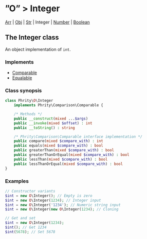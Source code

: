 # ”O” > Integer

[Arr](class.arr.md) | [Obj](class.obj.md) | [Str](class.str.md) | Integer | [Number](class.number.md) | [Boolean](class.boolean.md)

## The Integer class

An object implementation of `int`.

### Implements

* [Comparable](https://github.com/sirn-se/phrity-comparison)
* [Equalable](https://github.com/sirn-se/phrity-comparison)

###  Class synopsis

```php
class Phrity\O\Integer
    implements Phrity\Comparison\Comparable {

    /* Methods */
    public __construct(mixed ...$args)
    public __invoke(mixed $offset) : int
    public __toString() : string

    /* Phrity\Comparison\Comparable interface implementation */
    public compare(mixed $compare_with) : int
    public equals(mixed $compare_with) : bool
    public greaterThan(mixed $compare_with) : bool
    public greaterThanOrEqual(mixed $compare_with) : bool
    public lessThan(mixed $compare_with) : bool
    public lessThanOrEqual(mixed $compare_with) : bool
}
```

###  Examples

```php
// Constructor variants
$int = new O\Integer(); // Empty is zero
$int = new O\Integer(1234); // Integer input
$int = new O\Integer('1234'); // Numeric string input
$int = new O\Integer(new O\Integer(1234); // Cloning

// Get and set
$int = new O\Integer(1234);
$int(); // Get 1234
$int(5678); // Set 5678
```
